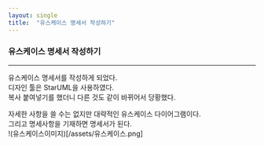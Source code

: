 ```yaml
---
layout: single
title:  "유스케이스 명세서 작성하기"
---
```

### 유스케이스 명세서 작성하기  
***
유스케이스 명세서를 작성하게 되었다.    
디자인 툴은 StarUML을 사용하였다.  
복사 붙여넣기를 했더니 다른 것도 같이 바뀌어서 당황했다.   

자세한 사항을 쓸 수는 없지만 대략적인 유스케이스 다이어그램이다.  
그리고 명세사항을 기재하면 명세서가 된다.  
!(유스케이스이미지)[/assets/유스케이스.png]
